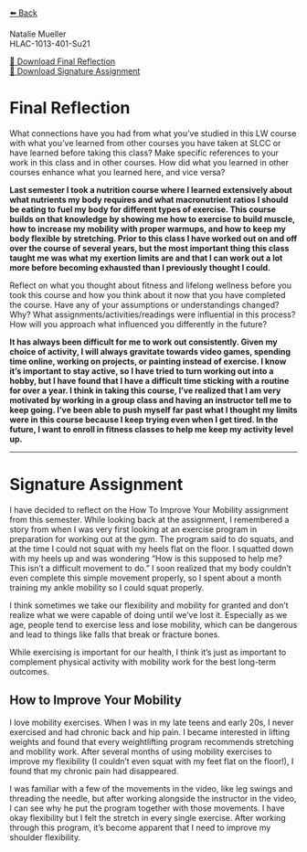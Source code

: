 [⬅️ Back](/)

Natalie Mueller  
HLAC-1013-401-Su21

[🔗 Download Final Reflection](reflection.pdf)  
[🔗 Download Signature Assignment](signature.pdf)

# Final Reflection
What connections have you had from what you’ve studied in this LW course with what you’ve learned from other courses you have taken at SLCC or have learned before taking this class? Make specific references to your work in this class and in other courses. How did what you learned in other courses enhance what you learned here, and vice versa?

**Last semester I took a nutrition course where I learned extensively about what nutrients my body requires and what macronutrient ratios I should be eating to fuel my body for different types of exercise. This course builds on that knowledge by showing me how to exercise to build muscle, how to increase my mobility with proper warmups, and how to keep my body flexible by stretching. Prior to this class I have worked out on and off over the course of several years, but the most important thing this class taught me was what my exertion limits are and that I can work out a lot more before becoming exhausted than I previously thought I could.**

Reflect on what you thought about fitness and lifelong wellness before you took this course and how you think about it now that you have completed the course. Have any of your assumptions or understandings changed? Why? What assignments/activities/readings were influential in this process? How will you approach what influenced you differently in the future?

**It has always been difficult for me to work out consistently. Given my choice of activity, I will always gravitate towards video games, spending time online, working on projects, or painting instead of exercise. I know it’s important to stay active, so I have tried to turn working out into a hobby, but I have found that I have a difficult time sticking with a routine for over a year. I think in taking this course, I’ve realized that I am very motivated by working in a group class and having an instructor tell me to keep going. I’ve been able to push myself far past what I thought my limits were in this course because I keep trying even when I get tired. In the future, I want to enroll in fitness classes to help me keep my activity level up.**

---

# Signature Assignment
I have decided to reflect on the How To Improve Your Mobility assignment from this semester. While looking back at the assignment, I remembered a story from when I was very first looking at an exercise program in preparation for working out at the gym. The program said to do squats, and at the time I could not squat with my heels flat on the floor. I squatted down with my heels up and was wondering “How is this supposed to help me? This isn’t a difficult movement to do.” I soon realized that my body couldn’t even complete this simple movement properly, so I spent about a month training my ankle mobility so I could squat properly.

I think sometimes we take our flexibility and mobility for granted and don’t realize what we were capable of doing until we’ve lost it. Especially as we age, people tend to exercise less and lose mobility, which can be dangerous and lead to things like falls that break or fracture bones.

While exercising is important for our health, I think it’s just as important to complement physical activity with mobility work for the best long-term outcomes.

## How to Improve Your Mobility
I love mobility exercises. When I was in my late teens and early 20s, I never exercised and had chronic back and hip pain. I became interested in lifting weights and found that every weightlifting program recommends stretching and mobility work. After several months of using mobility exercises to improve my flexibility (I couldn’t even squat with my feet flat on the floor!), I found that my chronic pain had disappeared.

I was familiar with a few of the movements in the video, like leg swings and threading the needle, but after working alongside the instructor in the video, I can see why he put the program together with those movements. I have okay flexibility but I felt the stretch in every single exercise. After working through this program, it’s become apparent that I need to improve my shoulder flexibility.
